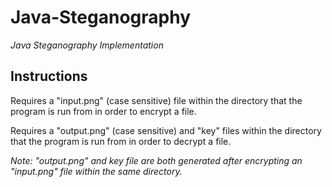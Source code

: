 # Java-Steganography
*Java Steganography Implementation*

## Instructions

Requires a "input.png" (case sensitive) file within the directory that the program is run from in order to encrypt a file.

Requires a "output.png" (case sensitive) and "key" files within the directory that the program is run from in order to decrypt a file.

*Note: "output.png" and key file are both generated after encrypting an "input.png" file within the same directory.*